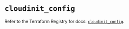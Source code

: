 # `cloudinit_config`

Refer to the Terraform Registry for docs: [`cloudinit_config`](https://registry.terraform.io/providers/hashicorp/cloudinit/2.3.6/docs/resources/config).
